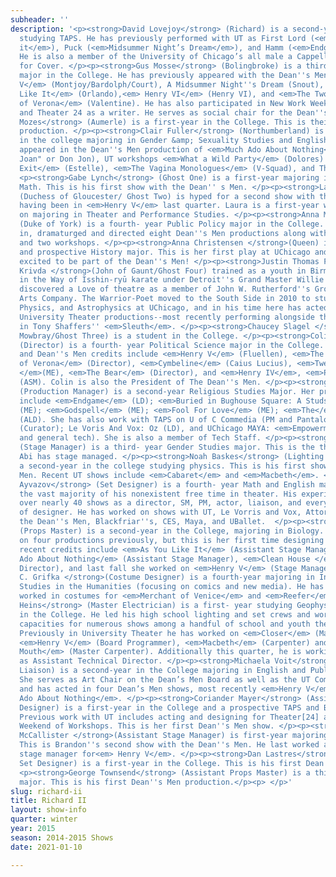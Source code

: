 ```yaml
---
subheader: ''
description: '<p><strong>David Lovejoy</strong> (Richard) is a second-year undergraduate
  studying TAPS. He has previously performed with UT as First Lord (<em>As You Like
  it</em>), Puck (<em>Midsummer Night’s Dream</em>), and Hamm (<em>Endgame</em>).
  He is also a member of the University of Chicago’s all male a Cappella group Run
  for Cover. </p><p><strong>Gus Mosse</strong> (Bolingbroke) is a third-year English
  major in the College. He has previously appeared with the Dean''s Men in <em>Henry
  V</em> (Montjoy/Bardolph/Court), A Midsummer Night''s Dream (Snout), <em>As You
  Like It</em> (Orlando),<em> Henry VI</em> (Henry VI), and <em>The Two Gentlemen
  of Verona</em> (Valentine). He has also participated in New Work Week as an actor
  and Theater 24 as a writer. He serves as social chair for the Dean''s Men. </p><p><strong>Seph
  Mozes</strong> (Aumerle) is a first-year in the College. This is their first UT
  production. </p><p><strong>Clair Fuller</strong> (Northumberland) is a third- year
  in the college majoring in Gender &amp; Sexuality Studies and English. She has previously
  appeared in the Dean''s Men production of <em>Much Ado About Nothing</em> ("Donna
  Joan" or Don Jon), UT workshops <em>What a Wild Party</em> (Dolores) and <em>No
  Exit</em> (Estelle), <em>The Vagina Monologues</em> (V-Squad), and Theater[24]. </p>
  <p><strong>Gabe Lynch</strong> (Ghost One) is a first-year majoring in Physics and
  Math. This is his first show with the Dean'' s Men. </p><p><strong>Laura Bevington</strong>
  (Duchess of Gloucester/ Ghost Two) is hyped for a second show with the Dean''s Men,
  having been in <em>Henry V</em> last quarter. Laura is a first-year who is planning
  on majoring in Theater and Performance Studies. </p><p><strong>Anna Meredith</strong>
  (Duke of York) is a fourth- year Public Policy major in the College. She has acted
  in, dramaturged and directed eight Dean''s Men productions along with two shit-show-Shakespeare''s
  and two workshops. </p><p><strong>Anna Christensen </strong>(Queen) is a first-year
  and prospective History major. This is her first play at UChicago and she is very
  excited to be part of the Dean''s Men! </p><p><strong>Justin Thomas Paul Pasquale
  Krivda </strong>(John of Gaunt/Ghost Four) trained as a youth in Birmingham, Michigan
  in the Way of Isshin-ryū karate under Detroit''s Grand Master Willie Adams and
  discovered a Love of theatre as a member of John W. Rutherford''s Groves Performing
  Arts Company. The Warrior-Poet moved to the South Side in 2010 to study English,
  Physics, and Astrophysics at UChicago, and in his time here has acted in eleven
  University Theater productions--most recently performing alongside the Jackson Ruzzo
  in Tony Shaffers'' <em>Sleuth</em>. </p><p><strong>Chaucey Slagel </strong>(Thomas
  Mowbray/Ghost Three) is a student in the College. </p><p><strong>Colin Bresnahan</strong>
  (Director) is a fourth- year Political Science major in the College. Previous UT
  and Dean''s Men credits include <em>Henry V</em> (Fluellen), <em>The Two Gentlemen
  of Verona</em> (Director), <em>Cymbeline</em> (Caius Lucius), <em>Twelfth Night
  </em>(ME), <em>The Bear</em> (Director), and <em>Henry IV</em>, <em>Part One</em>
  (ASM). Colin is also the President of The Dean''s Men. </p><p><strong>Lauren Eames</strong>
  (Production Manager) is a second-year Religious Studies Major. Her previous UT credits
  include <em>Endgame</em> (LD); <em>Buried in Bughouse Square: A Studs Terkel Circus</em>
  (ME); <em>Godspell</em> (ME); <em>Fool For Love</em> (ME); <em>The</em> <em>Hamletmachine</em>
  (ALD). She has also work with TAPS on U of C Commedia (PM and Pantalone); Theater[24]
  (Curator); Le Voris And Vox: Oz (LD), and UChicago MAYA: <em>Empowerment</em> (LD
  and general tech). She is also a member of Tech Staff. </p><p><strong>Abi Adams</strong>
  (Stage Manager) is a third- year Gender Studies major. This is the third UT show
  Abi has stage managed. </p><p><strong>Noah Baskes</strong> (Lighting Designer) is
  a second-year in the college studying physics. This is his first show with Deans
  Men. Recent UT shows include <em>Cabaret</em> and <em>Macbeth</em>. </p><p><strong>Sasha
  Ayvazov</strong> (Set Designer) is a fourth- year Math and English major, who spends
  the vast majority of his nonexistent free time in theater. His experience stretches
  over nearly 40 shows as a director, SM, PM, actor, liaison, and every possible kind
  of designer. He has worked on shows with UT, Le Vorris and Vox, Attori Senza Paura,
  the Dean''s Men, Blackfriar''s, CES, Maya, and UBallet.  </p><p><strong>Mariel Shlomchik</strong>
  (Props Master) is a second-year in the College, majoring in Biology. She has worked
  on four productions previously, but this is her first time designing props. Her
  recent credits include <em>As You Like It</em> (Assistant Stage Manager), <em>Much
  Ado About Nothing</em> (Assistant Stage Manager), <em>Clean House </em>(Assistant
  Director), and last fall she worked on <em>Henry V</em> (Stage Manager). </p> <p><strong>Michael
  C. Grifka </strong>(Costume Designer) is a fourth-year majoring in Interdisciplinary
  Studies in the Humanities (focusing on comics and new media). He has previously
  worked in costumes for <em>Merchant of Venice</em> and <em>Reefer</em> <em>Madness</em>. </p><p><strong>Daniel
  Heins</strong> (Master Electrician) is a first- year studying Geophysical Sciences
  in the College. He led his high school lighting and set crews and worked in various
  capacities for numerous shows among a handful of school and youth theater groups.
  Previously in University Theater he has worked on <em>Closer</em> (Master Electrician),
  <em>Henry V</em> (Board Programmer), <em>Macbeth</em> (Carpenter) and <em>Cowboy
  Mouth</em> (Master Carpenter). Additionally this quarter, he is working on <em>Amadeus</em>
  as Assistant Technical Director. </p><p><strong>Michaela Voit</strong> (Dean’s Men
  Liaison) is a second-year in the College majoring in English and Public Policy.
  She serves as Art Chair on the Dean’s Men Board as well as the UT Committee Liaison
  and has acted in four Dean’s Men shows, most recently <em>Henry V</em> and <em>Much
  Ado About Nothing</em>. </p><p><strong>Coriander Mayer</strong> (Assistant Lighting
  Designer) is a first-year in the College and a prospective TAPS and Biology major.
  Previous work with UT includes acting and designing for Theater[24] and acting in
  Weekend of Workshops. This is her first Dean''s Men show. </p><p><strong>Brandon
  McCallister </strong>(Assistant Stage Manager) is first-year majoring in Biology.
  This is Brandon''s second show with the Dean''s Men. He last worked as the assistant
  stage manager for<em> Henry V</em>. </p><p><strong>Dan Lastres</strong> (Assistant
  Set Designer) is a first-year in the College. This is his first Dean''s Men production. </p>
  <p><strong>George Townsend</strong> (Assistant Props Master) is a third-year English
  major. This is his first Dean''s Men production.</p><p> </p>'
slug: richard-ii
title: Richard II
layout: show-info
quarter: winter
year: 2015
season: 2014-2015 Shows
date: 2021-01-10

---
```

